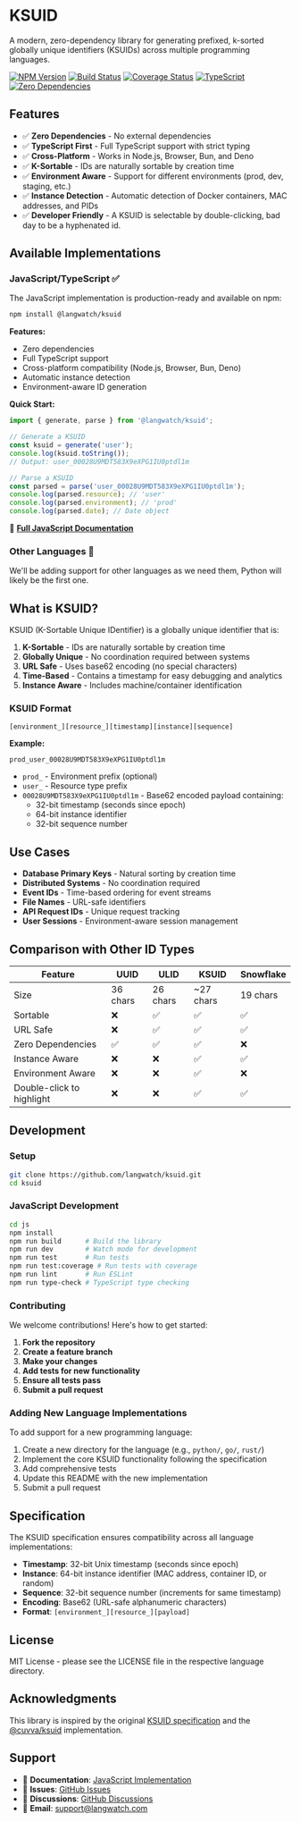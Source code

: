 # KSUID

A modern, zero-dependency library for generating prefixed, k-sorted globally unique identifiers (KSUIDs) across multiple programming languages.

[![NPM Version](https://img.shields.io/npm/v/@langwatch/ksuid.svg?style=flat)](https://www.npmjs.org/package/@langwatch/ksuid)
[![Build Status](https://img.shields.io/github/actions/workflow/status/langwatch/ksuid/ci.yml?branch=main)](https://github.com/langwatch/ksuid/actions)
[![Coverage Status](https://img.shields.io/codecov/c/github/langwatch/ksuid/main)](https://codecov.io/gh/langwatch/ksuid)
[![TypeScript](https://img.shields.io/badge/TypeScript-5.0+-blue.svg)](https://www.typescriptlang.org/)
[![Zero Dependencies](https://img.shields.io/badge/dependencies-0-brightgreen.svg)](https://www.npmjs.org/package/@langwatch/ksuid)

## Features

- ✅ **Zero Dependencies** - No external dependencies
- ✅ **TypeScript First** - Full TypeScript support with strict typing
- ✅ **Cross-Platform** - Works in Node.js, Browser, Bun, and Deno
- ✅ **K-Sortable** - IDs are naturally sortable by creation time
- ✅ **Environment Aware** - Support for different environments (prod, dev, staging, etc.)
- ✅ **Instance Detection** - Automatic detection of Docker containers, MAC addresses, and PIDs
- ✅ **Developer Friendly** - A KSUID is selectable by double-clicking, bad day to be a hyphenated id.

## Available Implementations

### JavaScript/TypeScript ✅

The JavaScript implementation is production-ready and available on npm:

```bash
npm install @langwatch/ksuid
```

**Features:**
- Zero dependencies
- Full TypeScript support
- Cross-platform compatibility (Node.js, Browser, Bun, Deno)
- Automatic instance detection
- Environment-aware ID generation

**Quick Start:**
```typescript
import { generate, parse } from '@langwatch/ksuid';

// Generate a KSUID
const ksuid = generate('user');
console.log(ksuid.toString());
// Output: user_00028U9MDT583X9eXPG1IU0ptdl1m

// Parse a KSUID
const parsed = parse('user_00028U9MDT583X9eXPG1IU0ptdl1m');
console.log(parsed.resource); // 'user'
console.log(parsed.environment); // 'prod'
console.log(parsed.date); // Date object
```

📖 **[Full JavaScript Documentation](js/README.md)**

### Other Languages 🚧

We'll be adding support for other languages as we need them, Python will likely be the first one.

## What is KSUID?

KSUID (K-Sortable Unique IDentifier) is a globally unique identifier that is:

1. **K-Sortable** - IDs are naturally sortable by creation time
2. **Globally Unique** - No coordination required between systems
3. **URL Safe** - Uses base62 encoding (no special characters)
4. **Time-Based** - Contains a timestamp for easy debugging and analytics
5. **Instance Aware** - Includes machine/container identification

### KSUID Format

```
[environment_][resource_][timestamp][instance][sequence]
```

**Example:**
```
prod_user_00028U9MDT583X9eXPG1IU0ptdl1m
```

- `prod_` - Environment prefix (optional)
- `user_` - Resource type prefix
- `00028U9MDT583X9eXPG1IU0ptdl1m` - Base62 encoded payload containing:
  - 32-bit timestamp (seconds since epoch)
  - 64-bit instance identifier
  - 32-bit sequence number

## Use Cases

- **Database Primary Keys** - Natural sorting by creation time
- **Distributed Systems** - No coordination required
- **Event IDs** - Time-based ordering for event streams
- **File Names** - URL-safe identifiers
- **API Request IDs** - Unique request tracking
- **User Sessions** - Environment-aware session management

## Comparison with Other ID Types

| Feature                   | UUID     | ULID     | KSUID     | Snowflake |
| ------------------------- | -------- | -------- | --------- | --------- |
| Size                      | 36 chars | 26 chars | ~27 chars | 19 chars  |
| Sortable                  | ❌        | ✅        | ✅         | ✅         |
| URL Safe                  | ❌        | ✅        | ✅         | ✅         |
| Zero Dependencies         | ✅        | ✅        | ✅         | ❌         |
| Instance Aware            | ❌        | ❌        | ✅         | ✅         |
| Environment Aware         | ❌        | ❌        | ✅         | ❌         |
| Double-click to highlight | ❌        | ❌        | ✅         | ✅         |

## Development

### Setup

```bash
git clone https://github.com/langwatch/ksuid.git
cd ksuid
```

### JavaScript Development

```bash
cd js
npm install
npm run build      # Build the library
npm run dev        # Watch mode for development
npm run test       # Run tests
npm run test:coverage # Run tests with coverage
npm run lint       # Run ESLint
npm run type-check # TypeScript type checking
```

### Contributing

We welcome contributions! Here's how to get started:

1. **Fork the repository**
2. **Create a feature branch**
3. **Make your changes**
4. **Add tests for new functionality**
5. **Ensure all tests pass**
6. **Submit a pull request**

### Adding New Language Implementations

To add support for a new programming language:

1. Create a new directory for the language (e.g., `python/`, `go/`, `rust/`)
2. Implement the core KSUID functionality following the specification
3. Add comprehensive tests
4. Update this README with the new implementation
5. Submit a pull request

## Specification

The KSUID specification ensures compatibility across all language implementations:

- **Timestamp**: 32-bit Unix timestamp (seconds since epoch)
- **Instance**: 64-bit instance identifier (MAC address, container ID, or random)
- **Sequence**: 32-bit sequence number (increments for same timestamp)
- **Encoding**: Base62 (URL-safe alphanumeric characters)
- **Format**: `[environment_][resource_][payload]`

## License

MIT License - please see the LICENSE file in the respective language directory.

## Acknowledgments

This library is inspired by the original [KSUID specification](https://github.com/segmentio/ksuid) and the [@cuvva/ksuid](https://github.com/cuvva/ksuid-node) implementation.

## Support

- 📖 **Documentation**: [JavaScript Implementation](js/README.md)
- 🐛 **Issues**: [GitHub Issues](https://github.com/langwatch/ksuid/issues)
- 💬 **Discussions**: [GitHub Discussions](https://github.com/langwatch/discussions)
- 📧 **Email**: [support@langwatch.com](mailto:support@langwatch.com)
